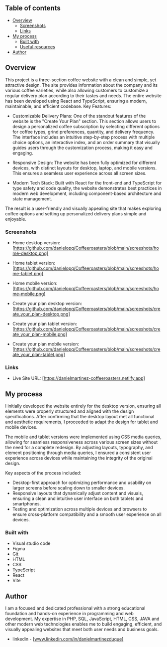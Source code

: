## Table of contents

- [Overview](#overview)
  - [Screenshots](#screenshots)
  - [Links](#links)
- [My process](#my-process)
  - [Built with](#built-with)
  - [Useful resources](#useful-resources)
- [Author](#author)


## Overview

This project is a three-section coffee website with a clean and simple, yet attractive design. The site provides information about the company and its various coffee varieties, while also allowing customers to customize a regular delivery plan according to their tastes and needs. The entire website has been developed using React and TypeScript, ensuring a modern, maintainable, and efficient codebase.
Key Features:

  - Customizable Delivery Plans: One of the standout features of the website is the "Create Your Plan" section. This section allows users to design a personalized coffee subscription by selecting different options for coffee types, grind preferences, quantity, and delivery frequency. The interface includes an intuitive step-by-step process with multiple choice options, an interactive index, and an order summary that visually guides users through the customization process, making it easy and engaging.

  - Responsive Design: The website has been fully optimized for different devices, with distinct layouts for desktop, laptop, and mobile versions. This ensures a seamless user experience across all screen sizes.

  - Modern Tech Stack: Built with React for the front-end and TypeScript for type safety and code quality, the website demonstrates best practices in modern web development, including component-based architecture and state management.

The result is a user-friendly and visually appealing site that makes exploring coffee options and setting up personalized delivery plans simple and enjoyable.     

### Screenshots

- Home desktop version: [https://github.com/danielopq/Coffeeroasters/blob/main/screeshots/home-desktop.png]
- Home tablet version: [https://github.com/danielopq/Coffeeroasters/blob/main/screeshots/home-tablet.png]
- Home mobile version: [https://github.com/danielopq/Coffeeroasters/blob/main/screeshots/home-mobile.png]

- Create your plan desktop version: [https://github.com/danielopq/Coffeeroasters/blob/main/screeshots/create_your_plan-desktop.png]
- Create your plan tablet version: [https://github.com/danielopq/Coffeeroasters/blob/main/screeshots/create_your_plan-mobile.png]
- Create your plan mobile version: [https://github.com/danielopq/Coffeeroasters/blob/main/screeshots/create_your_plan-tablet.png]

### Links

- Live Site URL: [https://danielmartinez-coffeeroasters.netlify.app]

## My process

I initially developed the website entirely for the desktop version, ensuring all elements were properly structured and aligned with the design specifications. After confirming that the desktop layout met all functional and aesthetic requirements, I proceeded to adapt the design for tablet and mobile devices.

The mobile and tablet versions were implemented using CSS media queries, allowing for seamless responsiveness across various screen sizes without the need for a complete redesign. By adjusting layouts, typography, and element positioning through media queries, I ensured a consistent user experience across devices while maintaining the integrity of the original design.

Key aspects of the process included:

  - Desktop-first approach for optimizing performance and usability on larger screens before scaling down to smaller devices.
  - Responsive layouts that dynamically adjust content and visuals, ensuring a clean and intuitive user interface on both tablets and smartphones.
  - Testing and optimization across multiple devices and browsers to ensure cross-platform compatibility and a smooth user experience on all devices.

### Built with

- Visual studio code
- Figma
- Git
- HTML
- CSS
- TypeScript
- React
- Vite

## Author

I am a focused and dedicated professional with a strong educational foundation and hands-on experience in programming and web development. My expertise in PHP, SQL, JavaScript, HTML, CSS, JAVA and other modern web technologies enables me to build engaging, efficient, and visually appealing websites that meet both user needs and business goals.

- linkedin - [www.linkedin.com/in/danielmartinezduque]